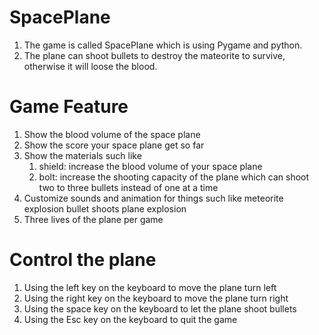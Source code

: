 # SpacePlane
 1. The game is called SpacePlane which is using Pygame and python.
 2. The plane can shoot bullets to destroy the mateorite to survive, otherwise it will loose the blood.

# Game Feature
  1. Show the blood volume of the space plane
  2. Show the score your space plane get so far
  3. Show the materials such like
        1. shield: increase the blood volume of your space plane
        2. bolt: increase the shooting capacity of the plane which can shoot two to three bullets instead of one at a time
  4. Customize sounds and animation for things such like
        meteorite explosion
        bullet shoots
        plane explosion
  5. Three lives of the plane per game
  
  # Control the plane
  1. Using the left key on the keyboard to move the plane turn left
  2. Using the right key on the keyboard to move the plane turn right
  3. Using the space key on the keyboard to let the plane shoot bullets  
  4. Using the Esc key on the keyboard to quit the game           
